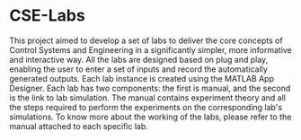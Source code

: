 # CSE-Labs
This project aimed to develop a set of labs to deliver the core concepts of Control Systems and Engineering in a significantly simpler, more informative and interactive way. All the labs are designed based on plug and play, enabling the user to enter a set of inputs and record the automatically generated outputs. Each lab instance is created using the MATLAB App Designer. Each lab has two components: the first is manual, and the second is the link to lab simulation. The manual contains experiment theory and all the steps required to perform the experiments on the corresponding lab's simulations. To know more about the working of the labs, please refer to the manual attached to each specific lab.
